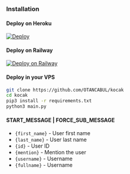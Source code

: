 ### Installation
#### Deploy on Heroku
[![Deploy](https://www.herokucdn.com/deploy/button.svg)](https://heroku.com/deploy?template=https://github.com/OTANCABUL/kocak)</br>

#### Deploy on Railway
[![Deploy on Railway](https://railway.app/button.svg)](https://railway.app/new/template/1jKLr4)

#### Deploy in your VPS
````bash
git clone https://github.com/OTANCABUL/kocak
cd kocak
pip3 install -r requirements.txt
python3 main.py
````

#### START_MESSAGE | FORCE_SUB_MESSAGE

* `{first_name}` - User first name
* `{last_name}` - User last name
* `{id}` - User ID
* `{mention}` - Mention the user
* `{username}` - Username
* `{fullname}` - Username
